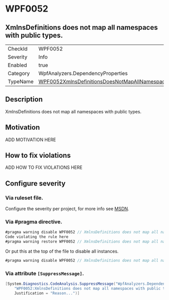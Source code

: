 # WPF0052
## XmlnsDefinitions does not map all namespaces with public types.

<!-- start generated table -->
<table>
<tr>
  <td>CheckId</td>
  <td>WPF0052</td>
</tr>
<tr>
  <td>Severity</td>
  <td>Info</td>
</tr>
<tr>
  <td>Enabled</td>
  <td>true</td>
</tr>
<tr>
  <td>Category</td>
  <td>WpfAnalyzers.DependencyProperties</td>
</tr>
<tr>
  <td>TypeName</td>
  <td><a href="https://github.com/DotNetAnalyzers/WpfAnalyzers/blob/master/WpfAnalyzers.Analyzers/WPF0052XmlnsDefinitionsDoesNotMapAllNamespaces.cs">WPF0052XmlnsDefinitionsDoesNotMapAllNamespaces</a></td>
</tr>
</table>
<!-- end generated table -->

## Description

XmlnsDefinitions does not map all namespaces with public types.

## Motivation

ADD MOTIVATION HERE

## How to fix violations

ADD HOW TO FIX VIOLATIONS HERE

<!-- start generated config severity -->
## Configure severity

### Via ruleset file.

Configure the severity per project, for more info see [MSDN](https://msdn.microsoft.com/en-us/library/dd264949.aspx).

### Via #pragma directive.
```C#
#pragma warning disable WPF0052 // XmlnsDefinitions does not map all namespaces with public types.
Code violating the rule here
#pragma warning restore WPF0052 // XmlnsDefinitions does not map all namespaces with public types.
```

Or put this at the top of the file to disable all instances.
```C#
#pragma warning disable WPF0052 // XmlnsDefinitions does not map all namespaces with public types.
```

### Via attribute `[SuppressMessage]`.

```C#
[System.Diagnostics.CodeAnalysis.SuppressMessage("WpfAnalyzers.DependencyProperties", 
    "WPF0052:XmlnsDefinitions does not map all namespaces with public types.", 
    Justification = "Reason...")]
```
<!-- end generated config severity -->